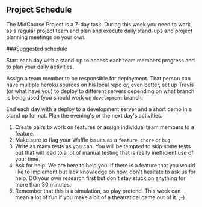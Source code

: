 ## Project Schedule

The MidCourse Project is a 7-day task. During this week you need to work as a regular project team and  plan and execute daily stand-ups and project planning meetings on your own. 

###Suggested schedule

Start each day with a stand-up to access each team members progress and to plan your daily activities. 

Assign a team member to be responsible for deployment. That person can have multiple heroku sources on his local repo or, even better, set up Travis (or what have you) to deploy to different servers depending on what branch is being used (you should work on `development` branch. 

End each day with a deploy to a development server and a short demo in a stand up format. Plan the evening's or the next day's activities. 

1. Create pairs to work on features or assign individual team members to a feature. 
2. Make sure to flag your Waffle issues as a `feature`, `chore` or `bug`
3. Write as many tests as you can. You will be tempted to skip some tests but that will lead to a lot of manual testing that is really inefficient use of your time. 
4. Ask for help. We are here to help you. If there is a feature that you would like to implement but lack knowledge on how, don't hesitate to ask us for help. DO your own research first but don't stay stuck on anything for more than 30 minutes. 
5. Remember that this is a simulation, so play pretend. This week can mean a lot of fun if you make a bit of a theatratical game out of it. ;-)



